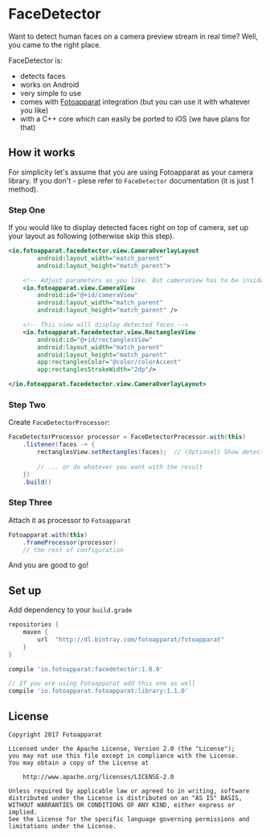 # FaceDetector

Want to detect human faces on a camera preview stream in real time? Well, you came to the right place.

FaceDetector is:

- detects faces
- works on Android
- very simple to use
- comes with [Fotoapparat](https://github.com/Fotoapparat/Fotoapparat) integration (but you can use it with whatever you like)
- with a C++ core which can easily be ported to iOS (we have plans for that)

## How it works

For simplicity let's assume that you are using Fotoapparat as your camera library. If you don't - plese refer to `FaceDetector` documentation (it is just 1 method).

### Step One

If you would like to display detected faces right on top of camera, set up your layout as following (otherwise skip this step).

```xml
<io.fotoapparat.facedetector.view.CameraOverlayLayout
        android:layout_width="match_parent"
        android:layout_height="match_parent">

    <!-- Adjust parameters as you like. But cameraView has to be inside CameraOverlayLayout -->
    <io.fotoapparat.view.CameraView
        android:id="@+id/cameraView"
        android:layout_width="match_parent"
        android:layout_height="match_parent" />

    <!-- This view will display detected faces -->
    <io.fotoapparat.facedetector.view.RectanglesView
        android:id="@+id/rectanglesView"
        android:layout_width="match_parent"
        android:layout_height="match_parent"
        app:rectanglesColor="@color/colorAccent"
        app:rectanglesStrokeWidth="2dp"/>

</io.fotoapparat.facedetector.view.CameraOverlayLayout>
```

### Step Two

Create `FaceDetectorProcessor`:

```java
FaceDetectorProcessor processor = FaceDetectorProcessor.with(this)
    .listener(faces -> {
        rectanglesView.setRectangles(faces);  // (Optional) Show detected faces on the view.
        
        // ... or do whatever you want with the result
    })
    .build()
```

### Step Three

Attach it as processor to `Fotoapparat`

```java
Fotoapparat.with(this)
    .frameProcessor(processor)
    // the rest of configuration
```

And you are good to go!

## Set up

Add dependency to your `build.grade`

```groovy
repositories {
    maven { 
        url  "http://dl.bintray.com/fotoapparat/fotoapparat" 
    }
}

compile 'io.fotoapparat:facedetector:1.0.0'

// If you are using Fotoapparat add this one as well
compile 'io.fotoapparat.fotoapparat:library:1.1.0'
```

## License

```
Copyright 2017 Fotoapparat

Licensed under the Apache License, Version 2.0 (the "License");
you may not use this file except in compliance with the License.
You may obtain a copy of the License at

    http://www.apache.org/licenses/LICENSE-2.0

Unless required by applicable law or agreed to in writing, software
distributed under the License is distributed on an "AS IS" BASIS,
WITHOUT WARRANTIES OR CONDITIONS OF ANY KIND, either express or implied.
See the License for the specific language governing permissions and
limitations under the License.
```
